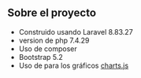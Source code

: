## Sobre el proyecto

- Construido usando Laravel 8.83.27
- version de php 7.4.29
- Uso de composer
- Bootstrap 5.2
- Uso de para los gráficos [charts.js](https://www.chartjs.org/)
